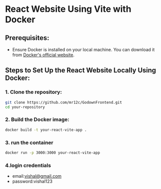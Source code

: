  # React Website Using Vite with Docker

## Prerequisites:
- Ensure Docker is installed on your local machine. You can download it from [Docker's official website](https://www.docker.com/products/docker-desktop).

## Steps to Set Up the React Website Locally Using Docker:

### 1. Clone the repository:
```bash
git clone https://github.com/mr12c/GodownFrontend.git
cd your-repository
```

### 2. Build the Docker image:
```bash
docker build -t your-react-vite-app .

```


### 3. run the container
```bash
docker run -p 3000:3000 your-react-vite-app
```
### 4.login credentials
- email:vishal@gmail.com
- password:vishal123
